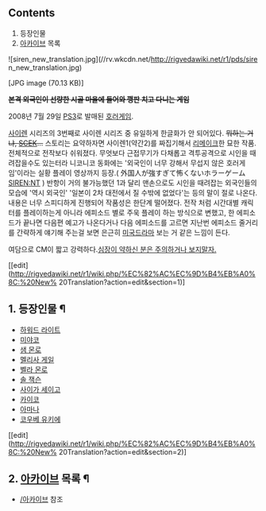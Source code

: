 ## Contents

    

1. 등장인물 
2. [아카이브](%EC%95%84%EC%B9%B4%EC%9D%B4%EB%B8%8C.md) 목록 

  

![siren_new_translation.jpg](//rv.wkcdn.net/http://rigvedawiki.net/r1/pds/sire
n_new_translation.jpg)

[JPG image (70.13 KB)]

  
<del>**본격 외국인이 선량한 시골 마을에 들어와 깽판 치고 다니는 게임**</del>

2008년 7월 29일 [PS3](PS3.md)로 발매된 [호러게임](%ED%98%B8%EB%9F%AC%20%EA%B2%8C%EC%9E%84.md).

[사이렌](%EC%82%AC%EC%9D%B4%EB%A0%8C%28%EA%B2%8C%EC%9E%84%29.md) 시리즈의 3번째로 사이렌
시리즈 중 유일하게 한글화가 안 되어있다. <del>뭐하는 거냐, [SCEK](SCEK.md)...</del> 스토리는 요약하자면
사이렌1(약간2)를 짜집기해서 [리메이크](%EB%A6%AC%EB%A9%94%EC%9D%B4%ED%81%AC.md)한 묘한 작품.
전체적으로 전작보다 쉬워졌다. 무엇보다 근접무기가 다채롭고 격투공격으로 시인을 때려잡을수도 있는터라 니코니코 동화에는 '외국인이 너무 강해서
무섭지 않은 호러게임'이라는 실황 플레이 영상까지 등장.(
外国人が強すぎて怖くないホラーゲーム[SIREN:NT](SIREN%3ANT.md) ) 반항이 거의 불가능했던 1과 달리 맨손으로도 시인을
때려잡는 외국인들의 모습에 '역시 외국인' '일본이 2차 대전에서 질 수밖에 없었다'는 등의 말이 절로 나온다. 내용은 너무 스피디하게
진행되어 작품성은 한단계 떨어졌다. 전작 처럼 시간대별 캐릭터를 플레이하는게 아니라 에피소드 별로 주욱 플레이 하는 방식으로 변했고, 한
에피소드가 끝나면 다음편 예고가 나온다거나 다음 에피소드를 고르면 지난번 에피소드 줄거리를 간략하게 얘기해 주는걸 보면 은근히 [미국드라마](%EB%AF%B8%EA%B5%AD%20%EB%93%9C%EB%9D%BC%EB%A7%88.md) 보는 거 같은 느낌이 든다.

여담으로 CM이 짧고 강력하다.[심장이 약하신 분은 주의하거나
보지말자.](http://www.youtube.com/watch?v=Q4enPjSi6_4)

[[edit](http://rigvedawiki.net/r1/wiki.php/%EC%82%AC%EC%9D%B4%EB%A0%8C:%20New%
20Translation?action=edit&section=1)]

## 1. 등장인물 ¶

  * [하워드 라이트](%ED%95%98%EC%9B%8C%EB%93%9C%20%EB%9D%BC%EC%9D%B4%ED%8A%B8.md)
  * [미야코](%EB%AF%B8%EC%95%BC%EC%BD%94.md)
  * [샘 몬로](%EC%83%98%20%EB%AA%AC%EB%A1%9C.md)
  * [멜리사 게일](%EB%A9%9C%EB%A6%AC%EC%82%AC%20%EA%B2%8C%EC%9D%BC.md)
  * [벨라 몬로](%EB%B2%A8%EB%9D%BC%20%EB%AA%AC%EB%A1%9C.md)
  * [솔 잭슨](%EC%86%94%20%EC%9E%AD%EC%8A%A8.md)
  * [사이가 세이고](%EC%82%AC%EC%9D%B4%EA%B0%80%20%EC%84%B8%EC%9D%B4%EA%B3%A0.md)
  * [카이코](%EC%B9%B4%EC%9D%B4%EC%BD%94.md)
  * [아마나](%EC%95%84%EB%A7%88%EB%82%98.md)
  * [코우베 유키에](%EC%BD%94%EC%9A%B0%EB%B2%A0%20%EC%9C%A0%ED%82%A4%EC%97%90.md)

[[edit](http://rigvedawiki.net/r1/wiki.php/%EC%82%AC%EC%9D%B4%EB%A0%8C:%20New%
20Translation?action=edit&section=2)]

## 2. [아카이브](%EC%95%84%EC%B9%B4%EC%9D%B4%EB%B8%8C.md) 목록 ¶

  * [/아카이브](%EC%82%AC%EC%9D%B4%EB%A0%8C%3A%20New%20Translation/%EC%95%84%EC%B9%B4%EC%9D%B4%EB%B8%8C.md) 참조

